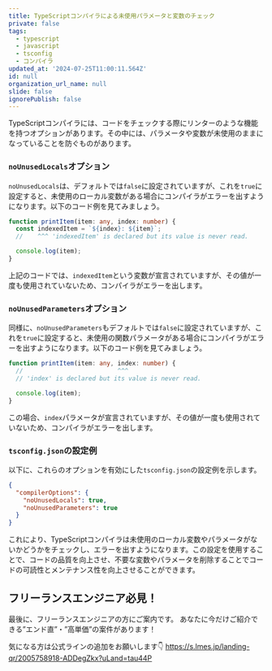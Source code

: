 ```yaml
---
title: TypeScriptコンパイラによる未使用パラメータと変数のチェック
private: false
tags:
  - typescript
  - javascript
  - tsconfig
  - コンパイラ
updated_at: '2024-07-25T11:00:11.564Z'
id: null
organization_url_name: null
slide: false
ignorePublish: false
---
```


TypeScriptコンパイラには、コードをチェックする際にリンターのような機能を持つオプションがあります。その中には、パラメータや変数が未使用のままになっていることを防ぐものがあります。

### `noUnusedLocals`オプション

`noUnusedLocals`は、デフォルトでは`false`に設定されていますが、これを`true`に設定すると、未使用のローカル変数がある場合にコンパイラがエラーを出すようになります。以下のコード例を見てみましょう。

```typescript
function printItem(item: any, index: number) {
  const indexedItem = `${index}: ${item}`;
  //    ^^^ 'indexedItem' is declared but its value is never read.

  console.log(item);
}
```

上記のコードでは、`indexedItem`という変数が宣言されていますが、その値が一度も使用されていないため、コンパイラがエラーを出します。

### `noUnusedParameters`オプション

同様に、`noUnusedParameters`もデフォルトでは`false`に設定されていますが、これを`true`に設定すると、未使用の関数パラメータがある場合にコンパイラがエラーを出すようになります。以下のコード例を見てみましょう。

```typescript
function printItem(item: any, index: number) {
  //                          ^^^
  // 'index' is declared but its value is never read.

  console.log(item);
}
```

この場合、`index`パラメータが宣言されていますが、その値が一度も使用されていないため、コンパイラがエラーを出します。

### `tsconfig.json`の設定例

以下に、これらのオプションを有効にした`tsconfig.json`の設定例を示します。

```json
{
  "compilerOptions": {
    "noUnusedLocals": true,
    "noUnusedParameters": true
  }
}
```

これにより、TypeScriptコンパイラは未使用のローカル変数やパラメータがないかどうかをチェックし、エラーを出すようになります。この設定を使用することで、コードの品質を向上させ、不要な変数やパラメータを削除することでコードの可読性とメンテナンス性を向上させることができます。

## フリーランスエンジニア必見！

最後に、フリーランスエンジニアの方にご案内です。
あなたに今だけご紹介できる”エンド直”・”高単価”の案件があります！

気になる方は公式ラインの追加をお願いします👇
https://s.lmes.jp/landing-qr/2005758918-ADDegZkx?uLand=tau44P
